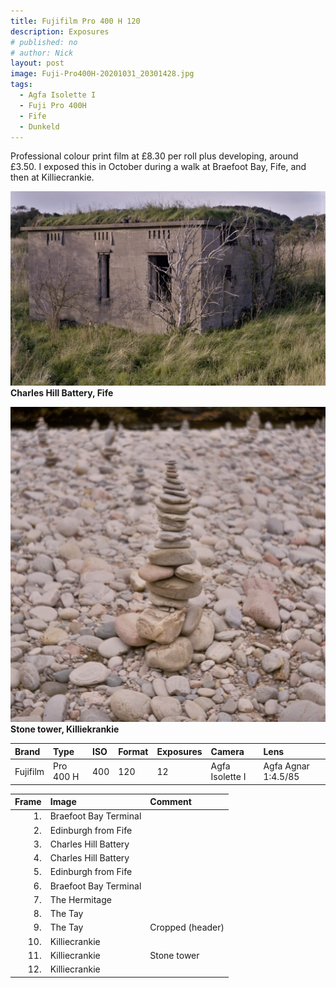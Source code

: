 ```yaml
---
title: Fujifilm Pro 400 H 120
description: Exposures
# published: no
# author: Nick
layout: post
image: Fuji-Pro400H-20201031_20301428.jpg
tags:
  - Agfa Isolette I
  - Fuji Pro 400H
  - Fife
  - Dunkeld
---
```

Professional colour print film at £8.30 per roll plus developing, around £3.50. I exposed this in October during a walk at Braefoot Bay, Fife, and then at Killiecrankie.

![](/img/Fuji-Pro400H-20201031_20170629.jpg)
**Charles Hill Battery, Fife**

![](/img/Fuji-Pro400H-20201031_20370095.jpg)
**Stone tower, Killiekrankie**

Brand|Type|ISO|Format|Exposures|Camera|Lens
:----|:---|:--|:-----|:--------|:-----|:----
Fujifilm|Pro 400 H|400|120|12|Agfa Isolette I|Agfa Agnar 1:4.5/85

Frame|Image|Comment
--:|:----|:-----
1.|Braefoot Bay Terminal|
2.|Edinburgh from Fife|
3.|Charles Hill Battery|
4.|Charles Hill Battery|
5.|Edinburgh from Fife|
6.|Braefoot Bay Terminal|
7.|The Hermitage |
8.|The Tay|
9.|The Tay|Cropped (header)
10.|Killiecrankie|
11.|Killiecrankie|Stone tower
12.|Killiecrankie|